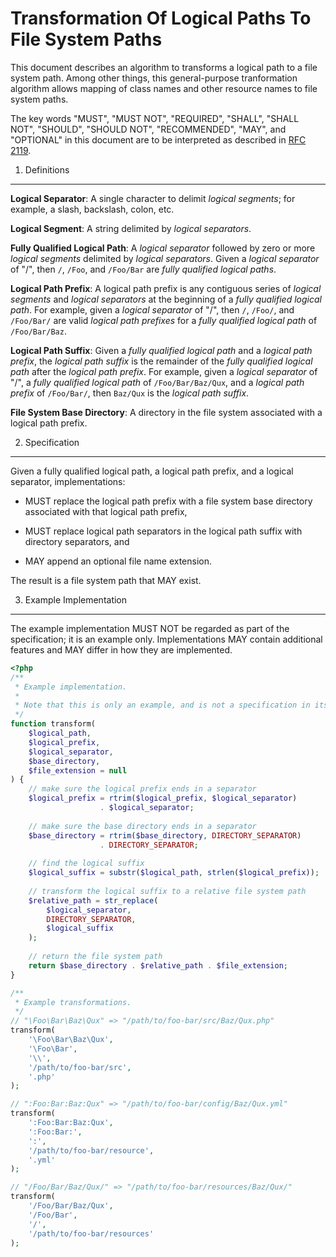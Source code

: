 Transformation Of Logical Paths To File System Paths
====================================================

This document describes an algorithm to transforms a logical path to a file
system path. Among other things, this general-purpose tranformation algorithm
allows mapping of class names and other resource names to file system paths.

The key words "MUST", "MUST NOT", "REQUIRED", "SHALL", "SHALL NOT", "SHOULD",
"SHOULD NOT", "RECOMMENDED", "MAY", and "OPTIONAL" in this document are to be
interpreted as described in [RFC 2119](http://tools.ietf.org/html/rfc2119).


1. Definitions
--------------

**Logical Separator**: A single character to delimit _logical segments_; for
example, a slash, backslash, colon, etc.

**Logical Segment**: A string delimited by _logical separators_.

**Fully Qualified Logical Path**: A _logical separator_ followed by zero or
more _logical segments_ delimited by _logical separators_. Given a _logical
separator_ of "/", then `/`, `/Foo`, and `/Foo/Bar` are _fully
qualified logical paths_.

**Logical Path Prefix**: A logical path prefix is any contiguous series of
_logical segments_ and _logical separators_ at the beginning of a
_fully qualified logical path_. For example, given a _logical separator_ of
"/", then `/`, `/Foo/`, and `/Foo/Bar/` are valid _logical path prefixes_ for
a _fully qualified logical path_ of `/Foo/Bar/Baz`.

**Logical Path Suffix**: Given a _fully qualified logical path_ and a
_logical path prefix_, the _logical path suffix_ is the remainder of the
_fully qualified logical path_ after the _logical path prefix_. For example,
given a _logical separator_ of "/", a _fully qualified logical path_ of
`/Foo/Bar/Baz/Qux`, and a _logical path prefix_ of `/Foo/Bar/`, then `Baz/Qux`
is the _logical path suffix_.

**File System Base Directory**: A directory in the file system associated with
a logical path prefix.


2. Specification
----------------

Given a fully qualified logical path, a logical path prefix, and a logical
separator, implementations:

- MUST replace the logical path prefix with a file system base directory
  associated with that logical path prefix,

- MUST replace logical path separators in the logical path suffix with
  directory separators, and

- MAY append an optional file name extension.

The result is a file system path that MAY exist.


3. Example Implementation
-------------------------

The example implementation MUST NOT be regarded as part of the specification;
it is an example only. Implementations MAY contain additional features and MAY
differ in how they are implemented.

```php
<?php
/**
 * Example implementation.
 * 
 * Note that this is only an example, and is not a specification in itself.
 */
function transform(
    $logical_path,
    $logical_prefix,
    $logical_separator,
    $base_directory,
    $file_extension = null
) {
    // make sure the logical prefix ends in a separator
    $logical_prefix = rtrim($logical_prefix, $logical_separator)
                    . $logical_separator;
    
    // make sure the base directory ends in a separator
    $base_directory = rtrim($base_directory, DIRECTORY_SEPARATOR)
                    . DIRECTORY_SEPARATOR;
    
    // find the logical suffix 
    $logical_suffix = substr($logical_path, strlen($logical_prefix));
    
    // transform the logical suffix to a relative file system path
    $relative_path = str_replace(
        $logical_separator,
        DIRECTORY_SEPARATOR,
        $logical_suffix
    );
    
    // return the file system path
    return $base_directory . $relative_path . $file_extension;
}

/**
 * Example transformations.
 */
// "\Foo\Bar\Baz\Qux" => "/path/to/foo-bar/src/Baz/Qux.php"
transform(
    '\Foo\Bar\Baz\Qux',
    '\Foo\Bar',
    '\\',
    '/path/to/foo-bar/src',
    '.php'
);

// ":Foo:Bar:Baz:Qux" => "/path/to/foo-bar/config/Baz/Qux.yml"
transform(
    ':Foo:Bar:Baz:Qux',
    ':Foo:Bar:',
    ':',
    '/path/to/foo-bar/resource',
    '.yml'
);

// "/Foo/Bar/Baz/Qux/" => "/path/to/foo-bar/resources/Baz/Qux/"
transform(
    '/Foo/Bar/Baz/Qux',
    '/Foo/Bar',
    '/',
    '/path/to/foo-bar/resources'
);
```
